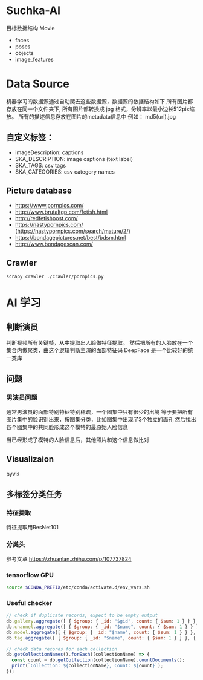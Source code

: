 # Suchka-AI
目标数据结构
Movie
- faces
- poses
- objects
- image_features


# Data Source
机器学习的数据源通过自动爬去这些数据源，数据源的数据结构如下
所有图片都存放在同一个文件夹下, 所有图片都转换成 jpg 格式，分辨率以最小边长512pix缩放。
所有的描述信息存放在图片的metadata信息中
例如： md5(url).jpg

## 自定义标签：
- imageDescription: captions
- SKA_DESCRIPTION: image captions (text label)
- SKA_TAGS: csv tags
- SKA_CATEGORIES: csv category names

## Picture database
- https://www.pornpics.com/
- http://www.brutaltgp.com/fetish.html
- http://redfetishpost.com/
- https://nastypornpics.com/ (https://nastypornpics.com/search/mature/2/)
- https://bondagepictures.net/best/bdsm.html
- http://www.bondagescan.com/


## Crawler
```sh
scrapy crawler ./crawler/pornpics.py
```

# AI 学习
## 判断演员
判断视频所有关键帧，从中提取出人脸做特征提取。
然后把所有的人脸放在一个集合内做聚类，由这个逻辑判断主演的面部特征码
DeepFace 是一个比较好的统一类库

## 问题
### 男演员问题
通常男演员的面部特别特征特别稀疏，一个图集中只有很少的出境
等于要把所有图片集中的脸识别出来，按图集分类，比如图集中出现了3个独立的面孔
然后找出各个图集中的共同脸形成这个模特的最原始人脸信息

当已经形成了模特的人脸信息后，其他照片和这个信息做比对

## Visualizaion
pyvis

## 多标签分类任务
### 特征提取
特征提取用ResNet101

### 分类头
参考文章 https://zhuanlan.zhihu.com/p/107737824

### tensorflow GPU
```sh
source $CONDA_PREFIX/etc/conda/activate.d/env_vars.sh
```


### Useful checker
```js
// check if duplicate records, expect to be empty output
db.gallery.aggregate([ { $group: { _id: "$gid", count: { $sum: 1 } } }, { $match: { count: { $gt: 1 } } }]);
db.channel.aggregate([ { $group: { _id: "$name", count: { $sum: 1 } } }, { $match: { count: { $gt: 1 } } }]);
db.model.aggregate([ { $group: { _id: "$name", count: { $sum: 1 } } }, { $match: { count: { $gt: 1 } } }]);
db.tag.aggregate([ { $group: { _id: "$name", count: { $sum: 1 } } }, { $match: { count: { $gt: 1 } } }]);

// check data records for each collection
db.getCollectionNames().forEach((collectionName) => {
  const count = db.getCollection(collectionName).countDocuments();
  print(`Collection: ${collectionName}, Count: ${count}`);
});
```